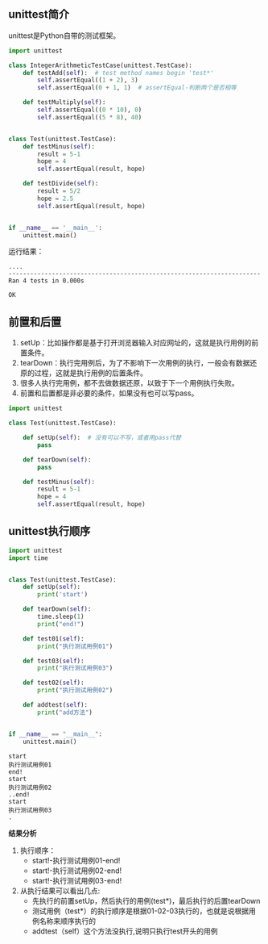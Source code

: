 ## unittest简介
unittest是Python自带的测试框架。
```python
import unittest

class IntegerArithmeticTestCase(unittest.TestCase):
    def testAdd(self):  # test method names begin 'test*'
        self.assertEqual((1 + 2), 3)
        self.assertEqual(0 + 1, 1)  # assertEqual-判断两个是否相等

    def testMultiply(self):
        self.assertEqual((0 * 10), 0)
        self.assertEqual((5 * 8), 40)


class Test(unittest.TestCase):
    def testMinus(self):
        result = 5-1
        hope = 4
        self.assertEqual(result, hope)

    def testDivide(self):
        result = 5/2
        hope = 2.5
        self.assertEqual(result, hope)


if __name__ == '__main__':
    unittest.main()
```
运行结果：
```
....
----------------------------------------------------------------------
Ran 4 tests in 0.000s

OK
```

## 前置和后置
1. setUp：比如操作都是基于打开浏览器输入对应网址的，这就是执行用例的前置条件。
2. tearDown：执行完用例后，为了不影响下一次用例的执行，一般会有数据还原的过程，这就是执行用例的后置条件。
3. 很多人执行完用例，都不去做数据还原，以致于下一个用例执行失败。
4. 前置和后置都是非必要的条件，如果没有也可以写pass。

```python
import unittest

class Test(unittest.TestCase):

    def setUp(self):  # 没有可以不写，或者用pass代替
        pass

    def tearDown(self):
        pass

    def testMinus(self):
        result = 5-1
        hope = 4
        self.assertEqual(result, hope)
```

## unittest执行顺序
```python
import unittest
import time


class Test(unittest.TestCase):
    def setUp(self):
        print('start')

    def tearDown(self):
        time.sleep(1)
        print("end!")

    def test01(self):
        print("执行测试用例01")

    def test03(self):
        print("执行测试用例03")

    def test02(self):
        print("执行测试用例02")

    def addtest(self):
        print("add方法")


if __name__ == "__main__":
    unittest.main()
```
```执行结果
start
执行测试用例01
end!
start
执行测试用例02
..end!
start
执行测试用例03
.
```
**结果分析**
1. 执行顺序：
   - start!-执行测试用例01-end!
   - start!-执行测试用例02-end!
   - start!-执行测试用例03-end!
2. 从执行结果可以看出几点:
   - 先执行的前置setUp，然后执行的用例(test*)，最后执行的后置tearDown
   - 测试用例（test*）的执行顺序是根据01-02-03执行的，也就是说根据用例名称来顺序执行的
   - addtest（self）这个方法没执行,说明只执行test开头的用例
